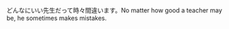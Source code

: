 <tr><td>どんなにいい先生だって時々間違います。<td><tr><tr><td>No matter how good a teacher may be, he sometimes makes mistakes.<td><tr></table>

